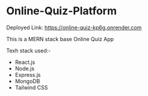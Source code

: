 # Online-Quiz-Platform

Deployed Link: https://online-quiz-kp6g.onrender.com

This is a MERN stack base Online Quiz App

Texh stack used:-

- React.js
- Node.js
- Express.js
- MongoDB
- Tailwind CSS
